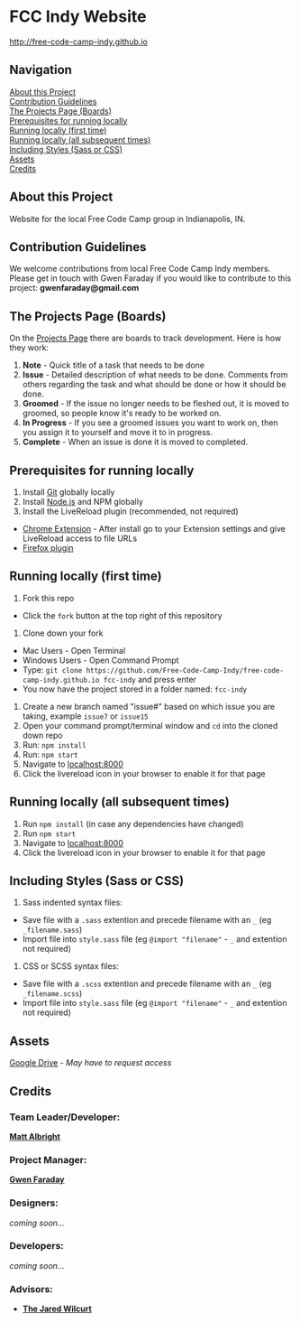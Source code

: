 # FCC Indy Website

http://free-code-camp-indy.github.io

## Navigation

[About this Project](#about-this-project) <br>
[Contribution Guidelines](#contribution-guidelines) <br>
[The Projects Page (Boards)](#the-projects-page-boards) <br>
[Prerequisites for running locally](#prerequisites-for-running-locally) <br>
[Running locally (first time)](#running-locally-first-time) <br>
[Running locally (all subsequent times)](#running-locally-all-subsequent-times) <br>
[Including Styles (Sass or CSS)](#including-styles-sass-or-css) <br>
[Assets](#assets) <br>
[Credits](#credits)


## About this Project

Website for the local Free Code Camp group in Indianapolis, IN.


## Contribution Guidelines

We welcome contributions from local Free Code Camp Indy members.
Please get in touch with Gwen Faraday if you would like to contribute to this project: __gwenfaraday@gmail.com__


## The Projects Page (Boards)

On the [Projects Page](https://github.com/Free-Code-Camp-Indy/free-code-camp-indy.github.io/projects) there are boards to track development. Here is how they work:

1. **Note** - Quick title of a task that needs to be done
1. **Issue** - Detailed description of what needs to be done. Comments from others regarding the task and what should be done or how it should be done.
1. **Groomed** - If the issue no longer needs to be fleshed out, it is moved to groomed, so people know it's ready to be worked on.
1. **In Progress** - If you see a groomed issues you want to work on, then you assign it to yourself and move it to in progress.
1. **Complete** - When an issue is done it is moved to completed.


## Prerequisites for running locally

1. Install [Git](http://git-scm.com) globally locally
1. Install [Node.js](http://nodejs.org) and NPM globally
1. Install the LiveReload plugin (recommended, not required)
 * [Chrome Extension](https://chrome.google.com/webstore/detail/livereload/jnihajbhpnppcggbcgedagnkighmdlei?hl=en) - After install go to your Extension settings and give LiveReload access to file URLs
 * [Firefox plugin](https://addons.mozilla.org/en-US/firefox/addon/livereload/)


## Running locally (first time)

1. Fork this repo

 * Click the `fork` button at the top right of this repository

1. Clone down your fork

 * Mac Users - Open Terminal
 * Windows Users - Open Command Prompt
 * Type: `git clone https://github.com/Free-Code-Camp-Indy/free-code-camp-indy.github.io fcc-indy` and press enter
 * You now have the project stored in a folder named: `fcc-indy`

1. Create a new branch named "issue#" based on which issue you are taking, example `issue7` or `issue15`
1. Open your command prompt/terminal window and `cd` into the cloned down repo
1. Run: `npm install`
1. Run: `npm start`
1. Navigate to [localhost:8000](http://localhost:8000)
1. Click the livereload icon in your browser to enable it for that page


## Running locally (all subsequent times)

1. Run `npm install` (in case any dependencies have changed)
1. Run `npm start`
1. Navigate to [localhost:8000](http://localhost:8000)
1. Click the livereload icon in your browser to enable it for that page

## Including Styles (Sass or CSS)

1. Sass indented syntax files:

  * Save file with a `.sass` extention and precede filename with an `_` (eg `_filename.sass`)
  * Import file into `style.sass` file (eg `@import "filename"` - `_` and extention not required)
  
1. CSS or SCSS syntax files:

  * Save file with a `.scss` extention and precede filename with an `_` (eg `_filename.scss`)
  * Import file into `style.sass` file (eg `@import "filename"` - `_` and extention not required)
  
## Assets

[Google Drive](https://drive.google.com/drive/u/2/folders/0Bx3Axcu05dYsQW1raUFCSGM1Vzg) - *May have to request access*


## Credits

### Team Leader/Developer:

**[Matt Albright](https://github.com/orgs/Free-Code-Camp-Indy/people/mattattaq)**

### Project Manager:

**[Gwen Faraday](https://github.com/gwenf)**

### Designers:

*coming soon...*

### Developers:

*coming soon...*

### Advisors:

* **[The Jared Wilcurt](https://github.com/TheJaredWilcurt)**
